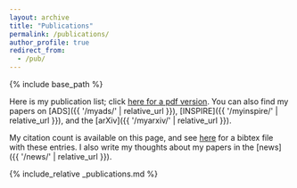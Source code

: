 ```yaml
---
layout: archive
title: "Publications"
permalink: /publications/
author_profile: true
redirect_from:
  - /pub/
---
```


{% include base_path %}


Here is my publication list; click [here for a pdf version](https://github.com/dgerosa/CV/releases/latest/download/DavideGerosa_publist.pdf). You can also find my papers on [ADS]({{ '/myads/' | relative_url }}), [INSPIRE]({{ '/myinspire/' | relative_url }}), and the [arXiv]({{ '/myarxiv/' | relative_url }}).

My citation count is available on this page, and see [here](https://raw.githubusercontent.com/dgerosa/CV/master/publist.bib) for a bibtex file with these entries. I also write my thoughts about my papers in the [news]({{ '/news/' | relative_url }}).



{% include_relative _publications.md %}
